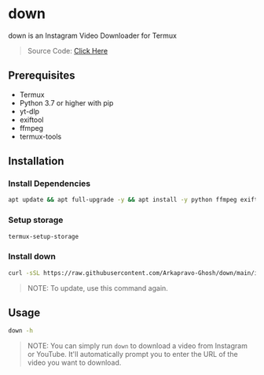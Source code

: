 # down
down is an Instagram Video Downloader for Termux
> Source Code: [Click Here](src/main.sh)
## Prerequisites
- Termux
- Python 3.7 or higher with pip
- yt-dlp
- exiftool
- ffmpeg
- termux-tools
## Installation
### Install Dependencies
```bash
apt update && apt full-upgrade -y && apt install -y python ffmpeg exiftool termux-tools && pip install -U pip && pip install yt-dlp
```
### Setup storage
```bash
termux-setup-storage
```
### Install down
```bash
curl -sSL https://raw.githubusercontent.com/Arkapravo-Ghosh/down/main/install.sh | bash
```
> NOTE: To update, use this command again.
## Usage
```bash
down -h
```
> NOTE: You can simply run `down` to download a video from Instagram or YouTube. It'll automatically prompt you to enter the URL of the video you want to download.
